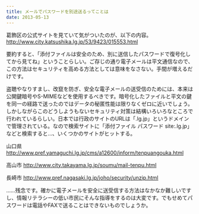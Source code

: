 ```yaml
---
title: メールでパスワードを別途送るってことは
date: 2013-05-13
---
```




葛飾区の公式サイトを見ていて気がついたのが、以下の内容。
<http://www.city.katsushika.lg.jp/53/9423/015553.html>

要約すると、「添付ファイルは安全のため、別に送信したパスワードで復号化してから見てね」ということらしい。ご存じの通り電子メールは平文通信なので、この方法はセキュリティを高める方法としては意味をなさない。手間が増えるだけです。

盗聴やなりすまし、改竄を防ぎ、安全な電子メールの送受信のためには、本来は公開鍵暗号やS-MIMEなどを使用するべきです。暗号化したファイルと平文の鍵を同一の経路で送ったのではデータの秘匿性能は限りなくゼロに近いでしょう。しかしながらこのどうしようもないセキュリティ対策は結構いろいろなところで行われているらしい。日本では行政のサイトのURLは「.lg.jp」というドメインで管理されている。なので検索サイトに「添付ファイル パスワード site:.lg.jp」などと検索すると…、いくつかのサイトがヒットする。

山口県
<http://www.pref.yamaguchi.lg.jp/cms/a12600/inform/tenpuangouka.html>

高山市
<http://www.city.takayama.lg.jp/soumu/mail-tenpu.html>

長崎市
<http://www.pref.nagasaki.lg.jp/joho/security/unzip.html>

……残念です。確かに電子メールを安全に送受信する方法はなかなか難しいですし、情報リテラシーの低い市民にそんな指導をするのは大変です。でもせめてパスワードは電話やFAXで送ることはできないものでしょうか。
